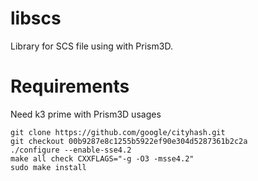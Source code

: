 # libscs
Library for SCS file using with Prism3D.

# Requirements

Need k3 prime with Prism3D usages

```
git clone https://github.com/google/cityhash.git
git checkout 00b9287e8c1255b5922ef90e304d5287361b2c2a
./configure --enable-sse4.2
make all check CXXFLAGS="-g -O3 -msse4.2"
sudo make install
```